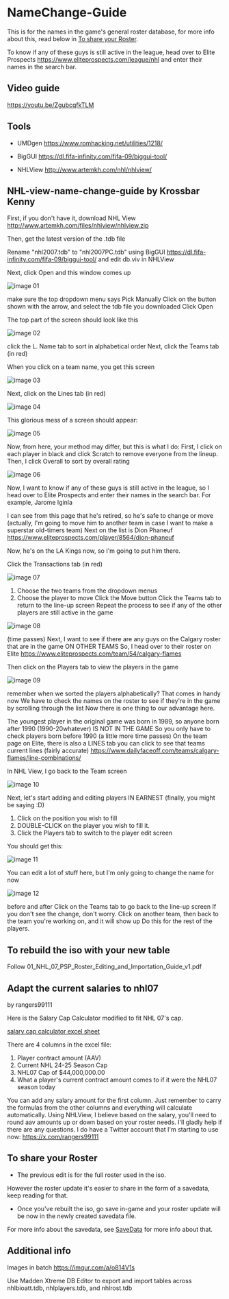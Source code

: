 # NameChange-Guide

This is for the names in the game's general roster database, for more info about this, read below in [To share your Roster](#To-share-your-Roster).


To know if any of these guys is still active in the league, head over to Elite Prospects https://www.eliteprospects.com/league/nhl 
and enter their names in the search bar. 

## Video guide

https://youtu.be/ZgubcqfkTLM

## Tools

- UMDgen https://www.romhacking.net/utilities/1218/ 

- BigGUI https://dl.fifa-infinity.com/fifa-09/biggui-tool/

- NHLView http://www.artemkh.com/nhl/nhlview/

## NHL-view-name-change-guide by Krossbar Kenny

First, if you don't have it, download NHL View
http://www.artemkh.com/files/nhlview/nhlview.zip

Then, get the latest version of the .tdb file 

Rename "nhl2007.tdb" to "nhl2007PC.tdb" using BigGUI https://dl.fifa-infinity.com/fifa-09/biggui-tool/
and edit db.viv in NHLView


Next, click Open and this window comes up

![image 01](https://i.imgur.com/uYR2d56.png)
 

make sure the top dropdown menu says Pick Manually 
Click on the button shown with the arrow, and select the tdb file you downloaded
Click Open

The top part of the screen should look like this

![image 02](https://i.imgur.com/st1JVQ6.png)

click the L. Name tab to sort in alphabetical order
Next, click the Teams tab (in red)

When you click on a team name, you get this screen

![image 03](https://i.imgur.com/LQjvkQy.png) 

Next, click on the Lines tab (in red)

![image 04](https://i.imgur.com/NHCZSXx.png) 

This glorious mess of a screen should appear:

![image 05](https://i.imgur.com/xPRm04A.png) 

Now, from here, your method may differ, but this is what I do:
First, I click on each player in black and click Scratch to remove everyone from the lineup.
Then, I click Overall to sort by overall rating

![image 06](https://i.imgur.com/2LL4svt.png) 

Now, I want to know if any of these guys is still active in the league, so I head over to Elite Prospects and enter their names in the search bar.
For example, Jarome Iginla

I can see from this page that he's retired, so he's safe to change or move
(actually, I'm going to move him to another team in case I want to make a superstar old-timers team)
Next on the list is Dion Phaneuf
https://www.eliteprospects.com/player/8564/dion-phaneuf

Now, he's on the LA Kings now, so I'm going to put him there.

Click the Transactions tab (in red)

![image 07](https://i.imgur.com/NprnvYs.png) 

1. Choose the two teams from the dropdown menus
2. Choose the player to move
Click the Move button
Click the Teams tab to return to the line-up screen
Repeat the process to see if any of the other players are still active in the game

![image 08](https://i.imgur.com/qMcvjFZ.png) 

(time passes)
Next, I want to see if there are any guys on the Calgary roster that are in the game ON OTHER TEAMS
So, I head over to their roster on Elite
https://www.eliteprospects.com/team/54/calgary-flames

Then click on the Players tab to view the players in the game

![image 09](https://i.imgur.com/GQGMAJv.png) 

remember when we sorted the players alphabetically?
That comes in handy now
We have to check the names on the roster to see if they're in the game by scrolling through the list
Now there is one thing to our advantage here.

The youngest player in the original game was born in 1989, so anyone born after 1990 (1990-20whatever) IS NOT IN THE GAME
So you only have to check players born before 1990
(a little more time passes)
On the team page on Elite, there is also a LINES tab you can click to see that teams current lines (fairly accurate)
https://www.dailyfaceoff.com/teams/calgary-flames/line-combinations/

In NHL View, I go back to the Team screen

![image 10](https://i.imgur.com/vB4JXkF.png) 

Next, let's start adding and editing players IN EARNEST
(finally, you might be saying :D)

1. Click on the position you wish to fill
2. DOUBLE-CLICK on the player you wish to fill it.
3. Click the Players tab to switch to the player edit screen

You should get this:

![image 11](https://i.imgur.com/Bg9BZyZ.png) 

You can edit a lot of stuff here, but I'm only going to change the name for now

![image 12](https://i.imgur.com/Gmc6NrN.png) 

before and after
Click on the Teams tab to go back to the line-up screen
If you don't see the change, don't worry. Click on another team, then back to the team you're working on, and it will show up
Do this for the rest of the players.


## To rebuild the iso with your new table 

Follow 01_NHL_07_PSP_Roster_Editing_and_Importation_Guide_v1.pdf

## Adapt the current salaries to nhl07
by rangers99111  

Here is the Salary Cap Calculator modified to fit NHL 07's cap.  

[salary cap calculator excel sheet](https://github.com/Bunkai9448/NHL-07_public/blob/main/Roster/Cap_Calculator_NHL07.xlsx)  

There are 4 columns in the excel file:
1. Player contract amount (AAV)
2. Current NHL 24-25 Season Cap
3. NHL07 Cap of $44,000,000.00
4. What a player's current contract amount comes to if it were the NHL07 season today

You can add any salary amount for the first column. Just remember to carry the formulas from the other columns and everything will calculate automatically. Using NHLView, I believe based on the salary, you'll need to round aav amounts up or down based on your roster needs. I'll gladly help if there are any questions. I do have a Twitter account that I'm starting to use now: https://x.com/rangers99111

## To share your Roster

- The previous edit is for the full roster used in the iso.

However the roster update it's easier to share in the form of a savedata, keep reading for that.

- Once you've rebuilt the iso, go save in-game and your roster update will be now in the newly created savedata file.

For more info about the savedata,
see [SaveData](https://github.com/Bunkai9448/NHL-07_public/tree/main/SaveData) for more info about that.


## Additional info

Images in batch https://imgur.com/a/o814V1s

Use Madden Xtreme DB Editor to export and import tables across nhlbioatt.tdb, nhlplayers.tdb, and nhlrost.tdb
